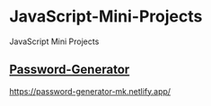 # JavaScript-Mini-Projects
JavaScript Mini Projects

## [Password-Generator](https://github.com/mohitkhedkar/JavaScript-Mini-Projects/tree/master/Password-Generator)
https://password-generator-mk.netlify.app/
